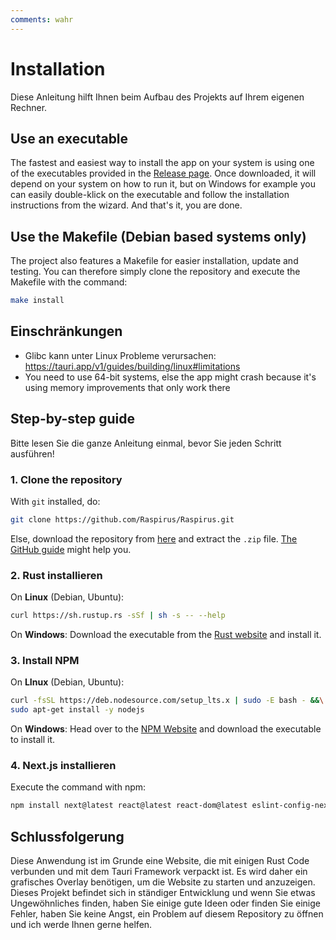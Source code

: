 ```yaml
---
comments: wahr
---
```


# Installation
Diese Anleitung hilft Ihnen beim Aufbau des Projekts auf Ihrem eigenen Rechner.

## Use an executable
The fastest and easiest way to install the app on your system is using one of the executables provided in the [Release page](https://github.com/Raspirus/Raspirus/releases/latest). Once downloaded, it will depend on your system on how to run it, but on Windows for example you can easily double-klick on the executable and follow the installation instructions from the wizard. And that's it, you are done.

## Use the Makefile (Debian based systems only)
The project also features a Makefile for easier installation, update and testing. You can therefore simply clone the repository and execute the Makefile with the command:
```sh
make install
```

## Einschränkungen
- Glibc kann unter Linux Probleme verursachen: https://tauri.app/v1/guides/building/linux#limitations
- You need to use 64-bit systems, else the app might crash because it's using memory improvements that only work there

## Step-by-step guide
Bitte lesen Sie die ganze Anleitung einmal, bevor Sie jeden Schritt ausführen!

### 1. Clone the repository
With `git` installed, do:
```sh
git clone https://github.com/Raspirus/Raspirus.git
```
Else, download the repository from [here](https://github.com/Raspirus/Raspirus/) and extract the `.zip` file. [The GitHub guide](https://docs.github.com/en/repositories/creating-and-managing-repositories/cloning-a-repository) might help you.


### 2. Rust installieren
On **Linux** (Debian, Ubuntu):
```sh
curl https://sh.rustup.rs -sSf | sh -s -- --help
```
On **Windows**: Download the executable from the [Rust website](https://www.rust-lang.org/tools/install) and install it.

### 3. Install NPM
On **LInux** (Debian, Ubuntu):
```sh
curl -fsSL https://deb.nodesource.com/setup_lts.x | sudo -E bash - &&\
sudo apt-get install -y nodejs
```
On **Windows**: Head over to the [NPM Website](https://docs.npmjs.com/cli/v7/configuring-npm/install) and download the executable to install it.

### 4. Next.js installieren
Execute the command with npm:
```sh
npm install next@latest react@latest react-dom@latest eslint-config-next@latest
```


## Schlussfolgerung
Diese Anwendung ist im Grunde eine Website, die mit einigen Rust Code verbunden und mit dem Tauri Framework verpackt ist. Es wird daher ein grafisches Overlay benötigen, um die Website zu starten und anzuzeigen. Dieses Projekt befindet sich in ständiger Entwicklung und wenn Sie etwas Ungewöhnliches finden, haben Sie einige gute Ideen oder finden Sie einige Fehler, haben Sie keine Angst, ein Problem auf diesem Repository zu öffnen und ich werde Ihnen gerne helfen.
